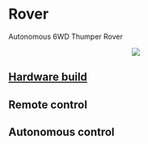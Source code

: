 # Rover
Autonomous 6WD Thumper Rover 

<p align="center">
  <img src="https://github.com/gpldecha/gpldecha.github.io/blob/master/images/projects/rover/rover.gif">
</p>


## [Hardware build](https://github.com/gpldecha/rover/tree/master/rover_build)

## Remote control

## Autonomous control
